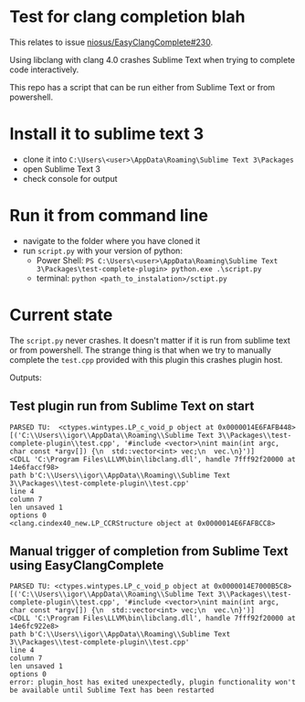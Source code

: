 # Test for clang completion blah
This relates to issue [niosus/EasyClangComplete#230](https://github.com/niosus/EasyClangComplete/issues/230).

Using libclang with clang 4.0 crashes Sublime Text when trying to complete code interactively.

This repo has a script that can be run either from Sublime Text or from powershell.

# Install it to sublime text 3
- clone it into `C:\Users\<user>\AppData\Roaming\Sublime Text 3\Packages`
- open Sublime Text 3
- check console for output

# Run it from command line
- navigate to the folder where you have cloned it
- run `script.py` with your version of python:
  + Power Shell: `PS C:\Users\<user>\AppData\Roaming\Sublime Text 3\Packages\test-complete-plugin> python.exe .\script.py`
  + terminal: `python <path_to_instalation>/sctipt.py`

# Current state
The `script.py` never crashes. It doesn't matter if it is run from sublime text or from powershell. The strange thing is that when we try to manually complete the `test.cpp` provided with this plugin this crashes plugin host.

Outputs:
## Test plugin run from Sublime Text on start ##
```
PARSED TU:  <ctypes.wintypes.LP_c_void_p object at 0x0000014E6FAFB448>
[('C:\\Users\\igor\\AppData\\Roaming\\Sublime Text 3\\Packages\\test-complete-plugin\\test.cpp', '#include <vector>\nint main(int argc, char const *argv[]) {\n  std::vector<int> vec;\n  vec.\n}')]
<CDLL 'C:\Program Files\LLVM\bin\libclang.dll', handle 7fff92f20000 at 14e6faccf98>
path b'C:\\Users\\igor\\AppData\\Roaming\\Sublime Text 3\\Packages\\test-complete-plugin\\test.cpp'
line 4
column 7
len unsaved 1
options 0
<clang.cindex40_new.LP_CCRStructure object at 0x0000014E6FAFBCC8>
```
## Manual trigger of completion from Sublime Text using EasyClangComplete ##
```
PARSED TU: <ctypes.wintypes.LP_c_void_p object at 0x0000014E7000B5C8>
[('C:\\Users\\igor\\AppData\\Roaming\\Sublime Text 3\\Packages\\test-complete-plugin\\test.cpp', '#include <vector>\nint main(int argc, char const *argv[]) {\n  std::vector<int> vec;\n  vec.\n}')]
<CDLL 'C:\Program Files\LLVM\bin\libclang.dll', handle 7fff92f20000 at 14e6fc922e8>
path b'C:\\Users\\igor\\AppData\\Roaming\\Sublime Text 3\\Packages\\test-complete-plugin\\test.cpp'
line 4
column 7
len unsaved 1
options 0
error: plugin_host has exited unexpectedly, plugin functionality won't be available until Sublime Text has been restarted
``` 
